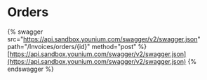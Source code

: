 # Orders

{% swagger src="https://api.sandbox.younium.com/swagger/v2/swagger.json" path="/Invoices/orders/{id}" method="post" %}
[https://api.sandbox.younium.com/swagger/v2/swagger.json](https://api.sandbox.younium.com/swagger/v2/swagger.json)
{% endswagger %}
